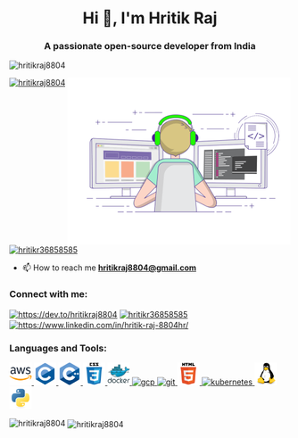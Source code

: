 <h1 align="center">Hi 👋, I'm Hritik Raj</h1>
<h3 align="center">A passionate open-source developer from India</h3>

<p align="left"> <img src="https://komarev.com/ghpvc/?username=hritikraj8804&label=Profile%20views&color=0e75b6&style=flat" alt="hritikraj8804" /> </p>

<p align="left"> <a href="https://github.com/ryo-ma/github-profile-trophy"><img src="https://github-profile-trophy.vercel.app/?username=hritikraj8804" alt="hritikraj8804" /></a> 
<img align="right" alt="Coding" width="400" src="https://raw.githubusercontent.com/devSouvik/devSouvik/master/gif3.gif"></p>


<p align="left"> <a href="https://twitter.com/hritikr36858585" target="blank"><img src="https://img.shields.io/twitter/follow/hritikr36858585?logo=twitter&style=for-the-badge" alt="hritikr36858585" /></a> </p>

- 📫 How to reach me **hritikraj8804@gmail.com**

<h3 align="left">Connect with me:</h3>
<p align="left">
<a href="https://dev.to/hritikraj8804" target="blank"><img align="center" src="https://raw.githubusercontent.com/rahuldkjain/github-profile-readme-generator/master/src/images/icons/Social/devto.svg" alt="https://dev.to/hritikraj8804" height="30" width="40" /></a>
<a href="https://twitter.com/hritikr36858585" target="blank"><img align="center" src="https://raw.githubusercontent.com/rahuldkjain/github-profile-readme-generator/master/src/images/icons/Social/twitter.svg" alt="hritikr36858585" height="30" width="40" /></a>
<a href="https://www.linkedin.com/in/hritik-raj-8804hr/" target="blank"><img align="center" src="https://raw.githubusercontent.com/rahuldkjain/github-profile-readme-generator/master/src/images/icons/Social/linked-in-alt.svg" alt="https://www.linkedin.com/in/hritik-raj-8804hr/" height="30" width="40" /></a>
</p>


<h3 align="left">Languages and Tools:</h3>
<p align="left"> <a href="https://aws.amazon.com" target="_blank" rel="noreferrer"> <img src="https://raw.githubusercontent.com/devicons/devicon/master/icons/amazonwebservices/amazonwebservices-original-wordmark.svg" alt="aws" width="40" height="40"/> </a> <a href="https://www.cprogramming.com/" target="_blank" rel="noreferrer"> <img src="https://raw.githubusercontent.com/devicons/devicon/master/icons/c/c-original.svg" alt="c" width="40" height="40"/> </a> <a href="https://www.w3schools.com/cpp/" target="_blank" rel="noreferrer"> <img src="https://raw.githubusercontent.com/devicons/devicon/master/icons/cplusplus/cplusplus-original.svg" alt="cplusplus" width="40" height="40"/> </a> <a href="https://www.w3schools.com/css/" target="_blank" rel="noreferrer"> <img src="https://raw.githubusercontent.com/devicons/devicon/master/icons/css3/css3-original-wordmark.svg" alt="css3" width="40" height="40"/> </a> <a href="https://www.docker.com/" target="_blank" rel="noreferrer"> <img src="https://raw.githubusercontent.com/devicons/devicon/master/icons/docker/docker-original-wordmark.svg" alt="docker" width="40" height="40"/> </a> <a href="https://cloud.google.com" target="_blank" rel="noreferrer"> <img src="https://www.vectorlogo.zone/logos/google_cloud/google_cloud-icon.svg" alt="gcp" width="40" height="40"/> </a> <a href="https://git-scm.com/" target="_blank" rel="noreferrer"> <img src="https://www.vectorlogo.zone/logos/git-scm/git-scm-icon.svg" alt="git" width="40" height="40"/> </a> <a href="https://www.w3.org/html/" target="_blank" rel="noreferrer"> <img src="https://raw.githubusercontent.com/devicons/devicon/master/icons/html5/html5-original-wordmark.svg" alt="html5" width="40" height="40"/> </a> <a href="https://kubernetes.io" target="_blank" rel="noreferrer"> <img src="https://www.vectorlogo.zone/logos/kubernetes/kubernetes-icon.svg" alt="kubernetes" width="40" height="40"/> </a> <a href="https://www.linux.org/" target="_blank" rel="noreferrer"> <img src="https://raw.githubusercontent.com/devicons/devicon/master/icons/linux/linux-original.svg" alt="linux" width="40" height="40"/> </a> <a href="https://www.python.org" target="_blank" rel="noreferrer"> <img src="https://raw.githubusercontent.com/devicons/devicon/master/icons/python/python-original.svg" alt="python" width="40" height="40"/> </a> </p>

<p><img align="left" src="https://github-readme-stats.vercel.app/api/top-langs?username=hritikraj8804&show_icons=true&locale=en&layout=compact" alt="hritikraj8804" /></p>

<p>&nbsp;<img align="center" src="https://github-readme-stats.vercel.app/api?username=hritikraj8804&show_icons=true&locale=en" alt="hritikraj8804" /></p>


